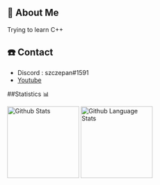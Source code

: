 ## 📖 About Me
 Trying to learn C++

## ☎️ Contact
 - Discord : szczepan#1591
 - [Youtube](https://www.youtube.com/channel/UCClpLU0ZNUSuxFoZKbtJ8OQ)

##Statistics 📊
  <p>
    <img alt="Github Stats" height="165px" src="https://github-readme-stats.vercel.app/api?username=Syzyzepan&show_icons=true&theme=radical"/>
    <img alt="Github Language Stats" height="165px" src="https://github-readme-stats.vercel.app/api/top-langs/?username=Syzyzepan&layout=compact&theme=radical"/>
  </p>
 
